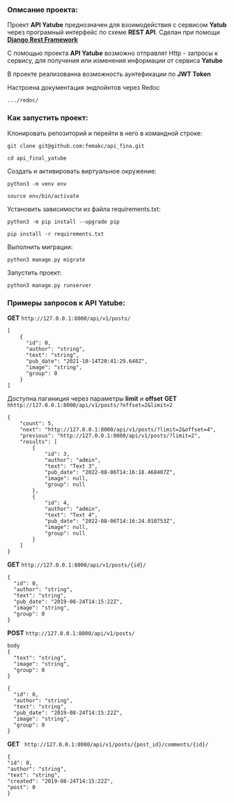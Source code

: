 ### Опмсание проекта:

Проект **API Yatube** преднозначен для взоимодействия с сервисом **Yatub** через 
програмный интерфейс по схеме **REST API**. Сделан при помощи [**Django Rest Framework**](https://www.django-rest-framework.org/)

С помощью проекта **API Yatube** возможно отправлят Http - запросы к сервису, для получения или изменения информации от сервиса **Yatube**

В проекте реализованна возможность аунтефикации по **JWT Token**

Настроена документация эндпойнтов через Redoc 
```
.../redoc/
```

### Как запустить проект:

Клонировать репозиторий и перейти в него в командной строке:

```
git clone git@github.com:femakc/api_fina.git
```

```
cd api_final_yatube
```

Cоздать и активировать виртуальное окружение:

```
python3 -m venv env
```

```
source env/bin/activate
```

Установить зависимости из файла requirements.txt:

```
python3 -m pip install --upgrade pip
```

```
pip install -r requirements.txt
```

Выполнить миграции:

```
python3 manage.py migrate
```

Запустить проект:

```
python3 manage.py runserver
```

### Примеры запросов к API Yatube:

**GET** ``http://127.0.0.1:8000/api/v1/posts/`` 
```
[
    {
      "id": 0,
      "author": "string",
      "text": "string",
      "pub_date": "2021-10-14T20:41:29.648Z",
      "image": "string",
      "group": 0
    }
]
```
Доступна пагиниция через параметры **limit** и **offset**
**GET** ``hhttp://127.0.0.1:8000/api/v1/posts/?offset=2&limit=2`` 
```
{
    "count": 5,
    "next": "http://127.0.0.1:8000/api/v1/posts/?limit=2&offset=4",
    "previous": "http://127.0.0.1:8000/api/v1/posts/?limit=2",
    "results": [
        {
            "id": 3,
            "author": "admin",
            "text": "Text 3",
            "pub_date": "2022-08-06T14:16:18.468407Z",
            "image": null,
            "group": null
        },
        {
            "id": 4,
            "author": "admin",
            "text": "Text 4",
            "pub_date": "2022-08-06T14:16:24.010753Z",
            "image": null,
            "group": null
        }
    ]
}
```

**GET** ``http://127.0.0.1:8000/api/v1/posts/{id}/``
```
{
  "id": 0,
  "author": "string",
  "text": "string",
  "pub_date": "2019-08-24T14:15:22Z",
  "image": "string",
  "group": 0
}
```
**POST** ``http://127.0.0.1:8000/api/v1/posts/``
```
body
{
  "text": "string",
  "image": "string",
  "group": 0
}
```
```
{
  "id": 0,
  "author": "string",
  "text": "string",
  "pub_date": "2019-08-24T14:15:22Z",
  "image": "string",
  "group": 0
}
```

**GET** `` http://127.0.0.1:8000/api/v1/posts/{post_id}/comments/{id}/``
```
{
"id": 0,
"author": "string",
"text": "string",
"created": "2019-08-24T14:15:22Z",
"post": 0
}
```

